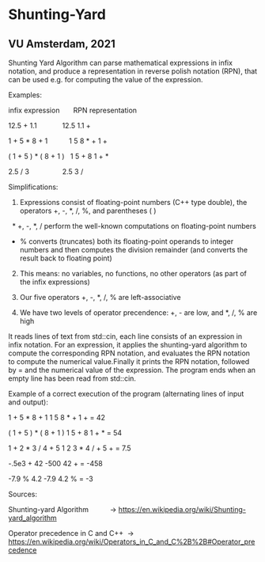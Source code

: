 # Shunting-Yard

## VU Amsterdam, 2021

Shunting Yard Algorithm can parse mathematical expressions in infix notation, and produce a representation in reverse polish notation (RPN), that can be used e.g. for computing the value of the expression.

Examples:

infix expression        RPN representation

12.5 + 1.1              12.5 1.1 +

1 + 5 * 8 + 1            1 5 8 * + 1 +

( 1 + 5 ) * ( 8 + 1 )    1 5 + 8 1 + * 

2.5 / 3                  2.5 3 /

Simplifications:

1. Expressions consist of floating-point numbers (C++ type double), the operators +, -, *, /, %, and parentheses ( )

  * +, -, *, / perform the well-known computations on floating-point numbers

  * % converts (truncates) both its floating-point operands to integer numbers and then computes the division remainder (and converts the result back to floating point)

2. This means: no variables, no functions, no other operators (as part of the infix expressions)

3. Our five operators +, -, *, /, % are left-associative

4. We have two levels of operator precendence: +, - are low, and *, /, % are high

It reads lines of text from std::cin, each line consists of an expression in infix notation. For an expression, it applies the shunting-yard algorithm to compute the corresponding RPN notation, and evaluates the RPN notation to compute the numerical value.Finally it prints the RPN notation, followed by = and the numerical value of the expression. The program ends when an empty line has been read from std::cin.

Example of a correct execution of the program (alternating lines of input and output):

1 + 5 * 8 + 1         1 5 8 * + 1 + = 42

( 1 + 5 ) * ( 8 + 1 )         1 5 + 8 1 + * = 54

1 + 2 * 3 / 4 + 5         1 2 3 * 4 / + 5 + = 7.5

-.5e3 + 42    -500 42 + = -458

-7.9 % 4.2    -7.9 4.2 % = -3

Sources:

Shunting-yard Algorithm           -> https://en.wikipedia.org/wiki/Shunting-yard_algorithm

Operator precedence in C and C++  -> https://en.wikipedia.org/wiki/Operators_in_C_and_C%2B%2B#Operator_precedence
